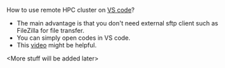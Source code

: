 How to use remote HPC cluster on [VS code](https://code.visualstudio.com/)?
* The main advantage is that you don't need external sftp client such as FileZilla for file transfer.
* You can simply open codes in VS code.
* This [video](https://www.youtube.com/watch?v=lKXMyln_5q4) might be helpful.

\<More stuff will be added later>
